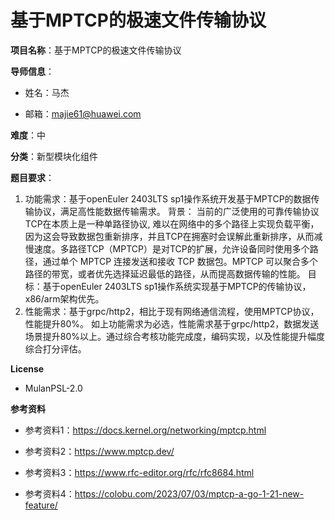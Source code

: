 
# 基于MPTCP的极速文件传输协议

**项目名称**：基于MPTCP的极速文件传输协议

**导师信息**：

* 姓名：马杰

* 邮箱：majie61@huawei.com

**难度**：中

**分类**：新型模块化组件

**题目要求**：

1. 功能需求：基于openEuler 2403LTS sp1操作系统开发基于MPTCP的数据传输协议，满足高性能数据传输需求。
   背景： 当前的广泛使用的可靠传输协议TCP在本质上是一种单路径协议, 难以在网络中的多个路径上实现负载平衡，因为这会导致数据包重新排序，并且TCP在拥塞时会误解此重新排序，从而减慢速度。多路径TCP（MPTCP）是对TCP的扩展，允许设备同时使用多个路径，通过单个 MPTCP 连接发送和接收 TCP 数据包。MPTCP 可以聚合多个路径的带宽，或者优先选择延迟最低的路径，从而提高数据传输的性能。
   目标：基于openEuler 2403LTS sp1操作系统实现基于MPTCP的传输协议，x86/arm架构优先。
2. 性能需求：基于grpc/http2，相比于现有网络通信流程，使用MPTCP协议，性能提升80%。
   如上功能需求为必选，性能需求基于grpc/http2，数据发送场景提升80%以上。通过综合考核功能完成度，编码实现，以及性能提升幅度综合打分评估。

**License**

* MulanPSL-2.0

**参考资料**

* 参考资料1：https://docs.kernel.org/networking/mptcp.html

* 参考资料2：https://www.mptcp.dev/

* 参考资料3：https://www.rfc-editor.org/rfc/rfc8684.html

* 参考资料4：https://colobu.com/2023/07/03/mptcp-a-go-1-21-new-feature/










